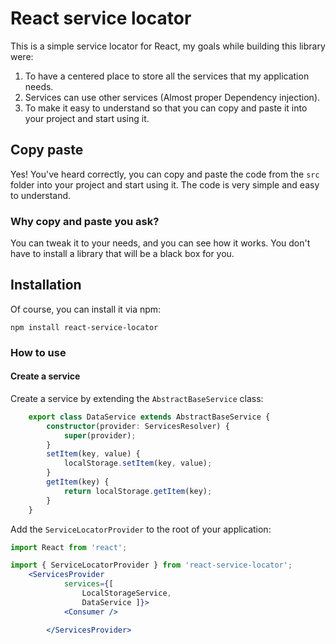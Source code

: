 # React service locator

This is a simple service locator for React, my goals while building this library were:

1. To have a centered place to store all the services that my application needs.
2. Services can use other services (Almost proper Dependency injection).
3. To make it easy to understand so that you can copy and paste it into your project and start using it.

## Copy paste

Yes! You've heard correctly, you can copy and paste the code from the `src` folder into your project and start using it. 
The code is very simple and easy to understand.

### Why copy and paste you ask? 

You can tweak it to your needs, and you can see how it works.
You don't have to install a library that will be a black box for you.

## Installation

Of course, you can install it via npm:

```shell
npm install react-service-locator
```

### How to use

#### Create a service

Create a service by extending the `AbstractBaseService` class:

```typescript 
    export class DataService extends AbstractBaseService {
        constructor(provider: ServicesResolver) {
            super(provider);
        }
        setItem(key, value) {
            localStorage.setItem(key, value);
        }
        getItem(key) {
            return localStorage.getItem(key);
        }
    }
```

Add the `ServiceLocatorProvider` to the root of your application:

```jsx
import React from 'react';

import { ServiceLocatorProvider } from 'react-service-locator';
    <ServicesProvider
            services={[
                LocalStorageService,
                DataService ]}> 
            <Consumer /> 

        </ServicesProvider>
```


